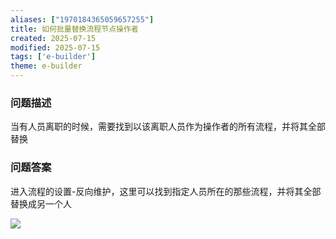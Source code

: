 ```yaml
---
aliases: ["1970184365059657255"]
title: 如何批量替换流程节点操作者
created: 2025-07-15
modified: 2025-07-15
tags: ['e-builder']
theme: e-builder
---
```


### 问题描述

当有人员离职的时候，需要找到以该离职人员作为操作者的所有流程，并将其全部替换

### 问题答案

进入流程的设置-反向维护，这里可以找到指定人员所在的那些流程，并将其全部替换成另一个人

![](https://myhelpdoc.oss-cn-heyuan.aliyuncs.com/mdimages/43a511f79938d7e76b20279dd113dea7.jpg)